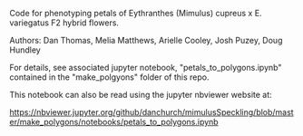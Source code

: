 Code for phenotyping petals of Eythranthes (Mimulus) cupreus x E. variegatus F2 hybrid flowers. 

Authors: Dan Thomas, Melia Matthews, Arielle Cooley, Josh Puzey, Doug Hundley

For details, see associated jupyter notebook, "petals_to_polygons.ipynb" contained in the "make_polgyons" folder of this repo.

This notebook can also be read using the jupyter nbviewer website at:

https://nbviewer.jupyter.org/github/danchurch/mimulusSpeckling/blob/master/make_polygons/notebooks/petals_to_polygons.ipynb
